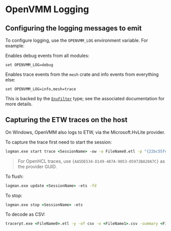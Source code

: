 # OpenVMM Logging

## Configuring the logging messages to emit

To configure logging, use the `OPENVMM_LOG` environment variable. For example:

Enables debug events from all modules:

```
set OPENVMM_LOG=debug
```

Enables trace events from the `mesh` crate and info events from everything else:

```
set OPENVMM_LOG=info,mesh=trace
```

This is backed by the
[`EnvFilter`](https://docs.rs/tracing-subscriber/0.2.17/tracing_subscriber/struct.EnvFilter.html)
type; see the associated documentation for more details.

## Capturing the ETW traces on the host

On Windows, OpenVMM also logs to ETW, via the Microsoft.HvLite provider.

To capture the trace first need to start the session:
```cmd
logman.exe start trace <SessionName> -ow -o FileName0.etl -p "{22bc55fe-2116-5adc-12fb-3fadfd7e360c}" 0xffffffffffffffff 0xff -nb 16 16 -bs 16 -mode 0x2 -ets
```
 > For OpenHCL traces, use `{AA5DE534-D149-487A-9053-05972BA20A7C}` as the provider GUID.

To flush:
```cmd
logman.exe update <SessionName> -ets -fd
```
To stop:
```cmd
logman.exe stop <SessionName> -ets
```
To decode as CSV:
```cmd
tracerpt.exe <FileName0>.etl -y -of csv -o <FileName1>.csv -summary <FileName2>.summary
```
